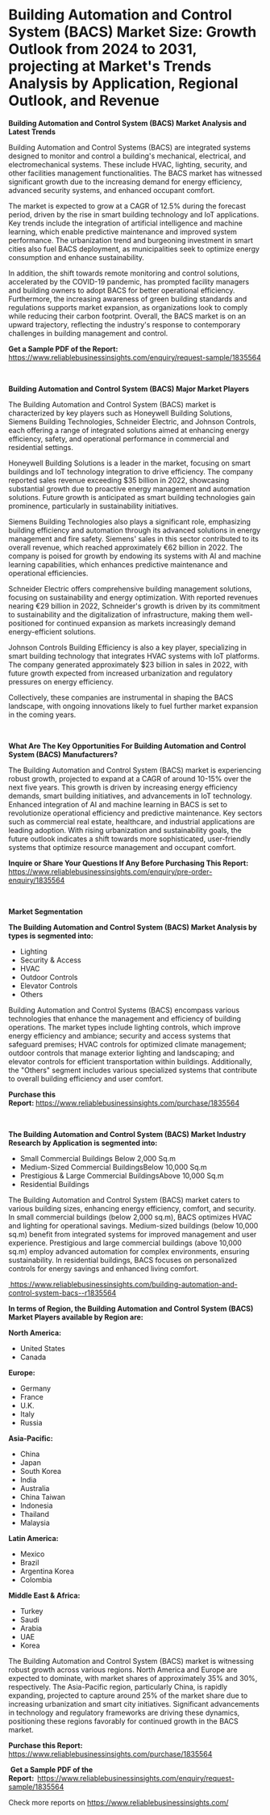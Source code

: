 <p><h1>Building Automation and Control System (BACS) Market Size: Growth Outlook from 2024 to 2031, projecting at Market's Trends Analysis by Application, Regional Outlook, and Revenue</h1></p><p><strong>Building Automation and Control System (BACS) Market Analysis and Latest Trends</strong></p>
<p><p>Building Automation and Control Systems (BACS) are integrated systems designed to monitor and control a building's mechanical, electrical, and electromechanical systems. These include HVAC, lighting, security, and other facilities management functionalities. The BACS market has witnessed significant growth due to the increasing demand for energy efficiency, advanced security systems, and enhanced occupant comfort. </p><p>The market is expected to grow at a CAGR of 12.5% during the forecast period, driven by the rise in smart building technology and IoT applications. Key trends include the integration of artificial intelligence and machine learning, which enable predictive maintenance and improved system performance. The urbanization trend and burgeoning investment in smart cities also fuel BACS deployment, as municipalities seek to optimize energy consumption and enhance sustainability.</p><p>In addition, the shift towards remote monitoring and control solutions, accelerated by the COVID-19 pandemic, has prompted facility managers and building owners to adopt BACS for better operational efficiency. Furthermore, the increasing awareness of green building standards and regulations supports market expansion, as organizations look to comply while reducing their carbon footprint. Overall, the BACS market is on an upward trajectory, reflecting the industry's response to contemporary challenges in building management and control.</p></p>
<p><strong>Get a Sample PDF of the Report:&nbsp;</strong> <a href="https://www.reliablebusinessinsights.com/enquiry/request-sample/1835564?utm_campaign=113&utm_medium=2&utm_source=Github&utm_content=ia&utm_term=31122024&utm_id=building-automation-and-control-system-bacs">https://www.reliablebusinessinsights.com/enquiry/request-sample/1835564</a></p>
<p>&nbsp;</p>
<p><strong>Building Automation and Control System (BACS) Major Market Players</strong></p>
<p><p>The Building Automation and Control System (BACS) market is characterized by key players such as Honeywell Building Solutions, Siemens Building Technologies, Schneider Electric, and Johnson Controls, each offering a range of integrated solutions aimed at enhancing energy efficiency, safety, and operational performance in commercial and residential settings.</p><p>Honeywell Building Solutions is a leader in the market, focusing on smart buildings and IoT technology integration to drive efficiency. The company reported sales revenue exceeding $35 billion in 2022, showcasing substantial growth due to proactive energy management and automation solutions. Future growth is anticipated as smart building technologies gain prominence, particularly in sustainability initiatives.</p><p>Siemens Building Technologies also plays a significant role, emphasizing building efficiency and automation through its advanced solutions in energy management and fire safety. Siemens' sales in this sector contributed to its overall revenue, which reached approximately €62 billion in 2022. The company is poised for growth by endowing its systems with AI and machine learning capabilities, which enhances predictive maintenance and operational efficiencies.</p><p>Schneider Electric offers comprehensive building management solutions, focusing on sustainability and energy optimization. With reported revenues nearing €29 billion in 2022, Schneider's growth is driven by its commitment to sustainability and the digitalization of infrastructure, making them well-positioned for continued expansion as markets increasingly demand energy-efficient solutions.</p><p>Johnson Controls Building Efficiency is also a key player, specializing in smart building technology that integrates HVAC systems with IoT platforms. The company generated approximately $23 billion in sales in 2022, with future growth expected from increased urbanization and regulatory pressures on energy efficiency.</p><p>Collectively, these companies are instrumental in shaping the BACS landscape, with ongoing innovations likely to fuel further market expansion in the coming years.</p></p>
<p>&nbsp;</p>
<p><strong>What Are The Key Opportunities For Building Automation and Control System (BACS) Manufacturers?</strong></p>
<p><p>The Building Automation and Control System (BACS) market is experiencing robust growth, projected to expand at a CAGR of around 10-15% over the next five years. This growth is driven by increasing energy efficiency demands, smart building initiatives, and advancements in IoT technology. Enhanced integration of AI and machine learning in BACS is set to revolutionize operational efficiency and predictive maintenance. Key sectors such as commercial real estate, healthcare, and industrial applications are leading adoption. With rising urbanization and sustainability goals, the future outlook indicates a shift towards more sophisticated, user-friendly systems that optimize resource management and occupant comfort.</p></p>
<p><strong>Inquire or Share Your Questions If Any Before Purchasing This Report:</strong> <a href="https://www.reliablebusinessinsights.com/enquiry/pre-order-enquiry/1835564?utm_campaign=113&utm_medium=2&utm_source=Github&utm_content=ia&utm_term=31122024&utm_id=building-automation-and-control-system-bacs">https://www.reliablebusinessinsights.com/enquiry/pre-order-enquiry/1835564</a></p>
<p>&nbsp;</p>
<p><strong>Market Segmentation</strong></p>
<p><strong>The Building Automation and Control System (BACS) Market Analysis by types is segmented into:</strong></p>
<p><ul><li>Lighting</li><li>Security & Access</li><li>HVAC</li><li>Outdoor Controls</li><li>Elevator Controls</li><li>Others</li></ul></p>
<p><p>Building Automation and Control Systems (BACS) encompass various technologies that enhance the management and efficiency of building operations. The market types include lighting controls, which improve energy efficiency and ambiance; security and access systems that safeguard premises; HVAC controls for optimized climate management; outdoor controls that manage exterior lighting and landscaping; and elevator controls for efficient transportation within buildings. Additionally, the "Others" segment includes various specialized systems that contribute to overall building efficiency and user comfort.</p></p>
<p><strong>Purchase this Report:&nbsp;</strong><a href="https://www.reliablebusinessinsights.com/purchase/1835564?utm_campaign=113&utm_medium=2&utm_source=Github&utm_content=ia&utm_term=31122024&utm_id=building-automation-and-control-system-bacs">https://www.reliablebusinessinsights.com/purchase/1835564</a></p>
<p>&nbsp;</p>
<p><strong>The Building Automation and Control System (BACS) Market Industry Research by Application is segmented into:</strong></p>
<p><ul><li>Small Commercial Buildings Below 2,000 Sq.m</li><li>Medium-Sized Commercial BuildingsBelow 10,000 Sq.m</li><li>Prestigious & Large Commercial BuildingsAbove 10,000 Sq.m</li><li>Residential Buildings</li></ul></p>
<p><p>The Building Automation and Control System (BACS) market caters to various building sizes, enhancing energy efficiency, comfort, and security. In small commercial buildings (below 2,000 sq.m), BACS optimizes HVAC and lighting for operational savings. Medium-sized buildings (below 10,000 sq.m) benefit from integrated systems for improved management and user experience. Prestigious and large commercial buildings (above 10,000 sq.m) employ advanced automation for complex environments, ensuring sustainability. In residential buildings, BACS focuses on personalized controls for energy savings and enhanced living comfort.</p></p>
<p><a href="https://www.reliablebusinessinsights.com/building-automation-and-control-system-bacs--r1835564?utm_campaign=113&utm_medium=2&utm_source=Github&utm_content=ia&utm_term=31122024&utm_id=building-automation-and-control-system-bacs">&nbsp;https://www.reliablebusinessinsights.com/building-automation-and-control-system-bacs--r1835564</a></p>
<p><strong>In terms of Region, the Building Automation and Control System (BACS) Market Players available by Region are:</strong></p>
<p>
    <p> <strong> North America: </strong>
        <ul>
            <li>United States</li>
            <li>Canada</li>
        </ul>
        </p> 
    <p> <strong> Europe: </strong>
        <ul>
            <li>Germany</li>
            <li>France</li>
            <li>U.K.</li>
            <li>Italy</li>
            <li>Russia</li>
        </ul>
        </p> 
    <p> <strong> Asia-Pacific: </strong>
        <ul>
            <li>China</li>
            <li>Japan</li>
            <li>South Korea</li>
            <li>India</li>
            <li>Australia</li>
            <li>China Taiwan</li>
            <li>Indonesia</li>
            <li>Thailand</li>
            <li>Malaysia</li>
        </ul>
        </p> 
    <p> <strong> Latin America: </strong>
        <ul>
            <li>Mexico</li>
            <li>Brazil</li>
            <li>Argentina Korea</li>
            <li>Colombia</li>
        </ul>
        </p> 
    <p> <strong> Middle East & Africa: </strong>
        <ul>
            <li>Turkey</li>
            <li>Saudi</li>
            <li>Arabia</li>
            <li>UAE</li>
            <li>Korea</li>
        </ul>
    </p>
    </p>
<p><p>The Building Automation and Control System (BACS) market is witnessing robust growth across various regions. North America and Europe are expected to dominate, with market shares of approximately 35% and 30%, respectively. The Asia-Pacific region, particularly China, is rapidly expanding, projected to capture around 25% of the market share due to increasing urbanization and smart city initiatives. Significant advancements in technology and regulatory frameworks are driving these dynamics, positioning these regions favorably for continued growth in the BACS market.</p></p>
<p><strong>Purchase this Report: </strong><a href="https://www.reliablebusinessinsights.com/purchase/1835564?utm_campaign=113&utm_medium=2&utm_source=Github&utm_content=ia&utm_term=31122024&utm_id=building-automation-and-control-system-bacs">https://www.reliablebusinessinsights.com/purchase/1835564</a></p>
<p>&nbsp;<strong>Get a Sample PDF of the Report:&nbsp;&nbsp;</strong><a href="https://www.reliablebusinessinsights.com/enquiry/request-sample/1835564?utm_campaign=113&utm_medium=2&utm_source=Github&utm_content=ia&utm_term=31122024&utm_id=building-automation-and-control-system-bacs">https://www.reliablebusinessinsights.com/enquiry/request-sample/1835564</a></p>
<p><strong></strong></p>
<p>Check more reports on <a href="https://www.reliablebusinessinsights.com/?utm_campaign=113&utm_medium=2&utm_source=Github&utm_content=ia&utm_term=31122024&utm_id=building-automation-and-control-system-bacs">https://www.reliablebusinessinsights.com/</a></p>